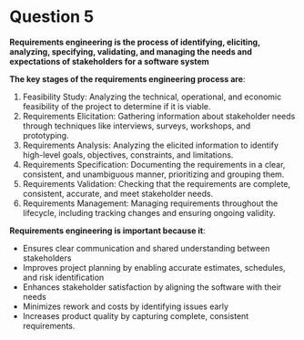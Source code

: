 # Question 5
**Requirements engineering is the process of identifying, eliciting, analyzing, specifying, validating, and managing the needs and expectations of stakeholders for a software system**  

**The key stages of the requirements engineering process are**:
  1. Feasibility Study: Analyzing the technical, operational, and economic feasibility of the project to determine if it is viable.<br>
  2. Requirements Elicitation: Gathering information about stakeholder needs through techniques like interviews, surveys, workshops, and prototyping.<br>
  3. Requirements Analysis: Analyzing the elicited information to identify high-level goals, objectives, constraints, and limitations.<br>
  4. Requirements Specification: Documenting the requirements in a clear, consistent, and unambiguous manner, prioritizing and grouping them.<br>
  5. Requirements Validation: Checking that the requirements are complete, consistent, accurate, and meet stakeholder needs.<br>
  6. Requirements Management: Managing requirements throughout the lifecycle, including tracking changes and ensuring ongoing validity.<br>

**Requirements engineering is important because it**:
  - Ensures clear communication and shared understanding between stakeholders
  - Improves project planning by enabling accurate estimates, schedules, and risk identification
  - Enhances stakeholder satisfaction by aligning the software with their needs
  - Minimizes rework and costs by identifying issues early
  - Increases product quality by capturing complete, consistent requirements.
